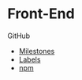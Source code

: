 # Front-End

GitHub
  - [Milestones](/github/milestones.md)
  - [Labels](./github/labels.md)
  - [npm](./npm.md)

